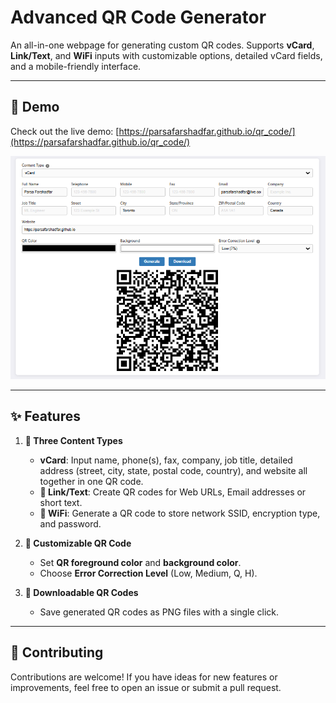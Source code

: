  
# Advanced QR Code Generator

An all-in-one webpage for generating custom QR codes. Supports **vCard**, **Link/Text**, and **WiFi** inputs with customizable options, detailed vCard fields, and a mobile-friendly interface.
 
---

## 🚀 Demo  
Check out the live demo: [https://parsafarshadfar.github.io/qr_code/](https://parsafarshadfar.github.io/qr_code/)


 

![qr_code_example](/QR_code_demo.png)

---
## ✨ Features

1. **📇 Three Content Types**
   - **vCard**: Input name, phone(s), fax, company, job title, detailed address (street, city, state, postal code, country), and website all together in one QR code.
   - **🔗 Link/Text**: Create QR codes for Web URLs, Email addresses or short text.
   - **📶 WiFi**: Generate a QR code to store network SSID, encryption type, and password. 

2. **🎨 Customizable QR Code**
   - Set **QR foreground color** and **background color**.
   - Choose **Error Correction Level** (Low, Medium, Q, H).

3. **💾 Downloadable QR Codes**
   - Save generated QR codes as PNG files with a single click.

---

## 🤝 Contributing

Contributions are welcome! If you have ideas for new features or improvements, feel free to open an issue or submit a pull request.